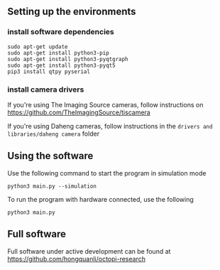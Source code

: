 ## Setting up the environments

### install software dependencies
```
sudo apt-get update
sudo apt-get install python3-pip
sudo apt-get install python3-pyqtgraph
sudo apt-get install python3-pyqt5
pip3 install qtpy pyserial
```

### install camera drivers
If you're using The Imaging Source cameras, follow instructions on https://github.com/TheImagingSource/tiscamera 

If you're using Daheng cameras, follow instructions in the `drivers and libraries/daheng camera` folder

## Using the software
Use the following command to start the program in simulation mode
```
python3 main.py --simulation
```
To run the program with hardware connected, use the following
```
python3 main.py
```

## Full software
Full software under active development can be found at https://github.com/hongquanli/octopi-research
